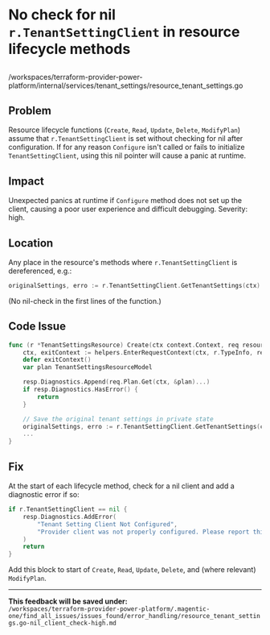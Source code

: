 # No check for nil `r.TenantSettingClient` in resource lifecycle methods

##

/workspaces/terraform-provider-power-platform/internal/services/tenant_settings/resource_tenant_settings.go

## Problem

Resource lifecycle functions (`Create`, `Read`, `Update`, `Delete`, `ModifyPlan`) assume that `r.TenantSettingClient` is set without checking for nil after configuration. If for any reason `Configure` isn't called or fails to initialize `TenantSettingClient`, using this nil pointer will cause a panic at runtime.

## Impact

Unexpected panics at runtime if `Configure` method does not set up the client, causing a poor user experience and difficult debugging. Severity: high.

## Location

Any place in the resource's methods where `r.TenantSettingClient` is dereferenced, e.g.:

```go
originalSettings, erro := r.TenantSettingClient.GetTenantSettings(ctx)
```
(No nil-check in the first lines of the function.)

## Code Issue

```go
func (r *TenantSettingsResource) Create(ctx context.Context, req resource.CreateRequest, resp *resource.CreateResponse) {
	ctx, exitContext := helpers.EnterRequestContext(ctx, r.TypeInfo, req)
	defer exitContext()
	var plan TenantSettingsResourceModel

	resp.Diagnostics.Append(req.Plan.Get(ctx, &plan)...)
	if resp.Diagnostics.HasError() {
		return
	}

	// Save the original tenant settings in private state
	originalSettings, erro := r.TenantSettingClient.GetTenantSettings(ctx) // <- nil pointer panic risk
	...
}
```

## Fix

At the start of each lifecycle method, check for a nil client and add a diagnostic error if so:

```go
if r.TenantSettingClient == nil {
	resp.Diagnostics.AddError(
		"Tenant Setting Client Not Configured",
		"Provider client was not properly configured. Please report this issue or check provider initialization.",
	)
	return
}
```

Add this block to start of `Create`, `Read`, `Update`, `Delete`, and (where relevant) `ModifyPlan`.

---

**This feedback will be saved under:**  
`/workspaces/terraform-provider-power-platform/.magentic-one/find_all_issues/issues_found/error_handling/resource_tenant_settings.go-nil_client_check-high.md`
